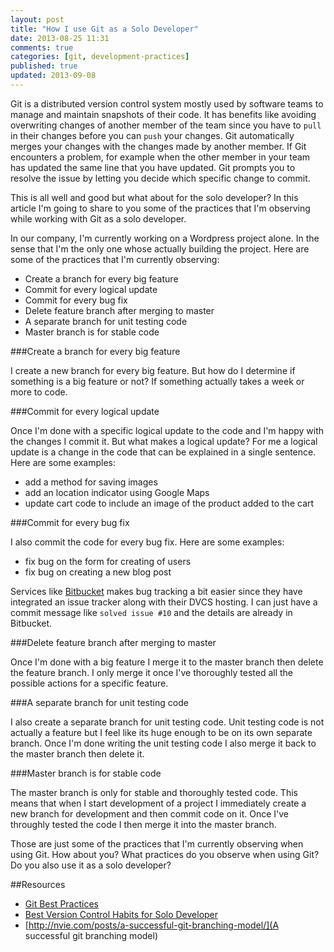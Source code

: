 ```yaml
---
layout: post
title: "How I use Git as a Solo Developer"
date: 2013-08-25 11:31
comments: true
categories: [git, development-practices]
published: true
updated: 2013-09-08
---
```


Git is a distributed version control system mostly used by software teams to manage and maintain snapshots of their code. It has benefits like avoiding overwriting changes of another member of the team since you have to `pull` in their changes before you can `push` your changes. Git automatically merges your changes with the changes made by another member. If Git encounters a problem, for example when the other member in your team has updated the same line that you have updated. Git prompts you to resolve the issue by letting you decide which specific change to commit. 

This is all well and good but what about for the solo developer?
In this article I'm going to share to you some of the practices that I'm observing while working with Git as a solo developer.

In our company, I'm currently working on a Wordpress project alone. In the sense that I'm the only one whose actually building the project. Here are some of the practices that I'm currently observing:

- Create a branch for every big feature
- Commit for every logical update
- Commit for every bug fix
- Delete feature branch after merging to master 
- A separate branch for unit testing code
- Master branch is for stable code


###Create a branch for every big feature  

I create a new branch for every big feature. But how do I determine if something is a big feature or not?
If something actually takes a week or more to code. 


###Commit for every logical update

Once I'm done with a specific logical update to the code and I'm happy with the changes I commit it. 
But what makes a logical update? For me a logical update is a change in the code that can be explained in a single sentence. Here are some examples:

- add a method for saving images
- add an location indicator using Google Maps
- update cart code to include an image of the product added to the cart


###Commit for every bug fix

I also commit the code for every bug fix. Here are some examples:

- fix bug on the form for creating of users
- fix bug on creating a new blog post

Services like [Bitbucket](https://bitbucket.org) makes bug tracking a bit easier since they have integrated an issue tracker along with their DVCS hosting. I can just have a commit message like `solved issue #10` and the details are already in Bitbucket. 


###Delete feature branch after merging to master 

Once I'm done with a big feature I merge it to the master branch then delete the feature branch.
I only merge it once I've thoroughly tested all the possible actions for a specific feature.


###A separate branch for unit testing code

I also create a separate branch for unit testing code. Unit testing code is not actually a feature but I feel like its huge enough to be on its own separate branch. Once I'm done writing the unit testing code I also merge it back to the master branch then delete it.


###Master branch is for stable code

The master branch is only for stable and thoroughly tested code. This means that when I start development of a project I immediately create a new branch for development and then commit code on it. Once I've throughly tested the code I then merge it into the master branch.


Those are just some of the practices that I'm currently observing when using Git. How about you? What practices do you observe when using Git? Do you also use it as a solo developer? 


##Resources

- [Git Best Practices](http://sethrobertson.github.io/GitBestPractices/)
- [Best Version Control Habits for Solo Developer](http://programmers.stackexchange.com/questions/129407/best-version-control-habits-for-solo-developer)
- [http://nvie.com/posts/a-successful-git-branching-model/](A successful git branching model)